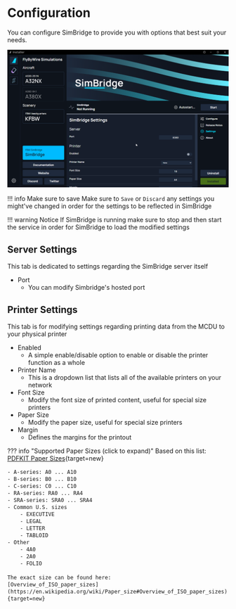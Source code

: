 <link rel="stylesheet" href="../../stylesheets/web-mcdu.css">

# Configuration
You can configure SimBridge to provide you with options that best suit your needs.

![configuration](assets/simbridge/simbrideg_config.png)

!!! info Make sure to save
    Make sure to `Save` or `Discard` any settings you might've changed in order for the settings to be reflected in SimBridge

!!! warning Notice 
    If SimBridge is running make sure to stop and then start the service in order for SimBridge to load the modified settings

## Server Settings
This tab is dedicated to settings regarding the SimBridge server itself
- Port
  - You can modify Simbridge's hosted port

## Printer Settings
This tab is for modifying settings regarding printing data from the MCDU to your physical printer
- Enabled
  - A simple enable/disable option to enable or disable the printer function as a whole
- Printer Name
  - This is a dropdown list that lists all of the available printers on your network
-  Font Size
   - Modify the font size of printed content, useful for special size printers
 - Paper Size
   - Modify the paper size, useful for special size printers
-  Margin
   -  Defines the margins for the printout

??? info "Supported Paper Sizes (click to expand)"
    Based on this list: [PDFKIT Paper Sizes](https://pdfkit.org/docs/paper_sizes.html){target=new}

    - A-series: A0 ... A10
    - B-series: B0 ... B10
    - C-series: C0 ... C10
    - RA-series: RA0 ... RA4
    - SRA-series: SRA0 ... SRA4
    - Common U.S. sizes
        - EXECUTIVE
        - LEGAL
        - LETTER
        - TABLOID
    - Other
        - 4A0
        - 2A0
        - FOLIO

    The exact size can be found here:
    [Overview_of_ISO_paper_sizes](https://en.wikipedia.org/wiki/Paper_size#Overview_of_ISO_paper_sizes){target=new}
